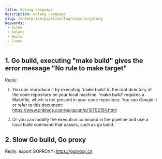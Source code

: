 ```yaml
---
title: Golang Language
description: Golang Language
slug: /enterprise/pipeline/faq/compile/golang
keywords:
 - Gitee
 - Golang
 - Build
 - Issue
---
```


## 1. Go build, executing "make build" gives the error message "No rule to make target"

Reply:

1. You can reproduce it by executing 'make build' in the root directory of the code repository on your local machine. 'make build' requires a Makefile, which is not present in your code repository. You can Google it or refer to this document: https://www.cnblogs.com/guigujun/p/10702154.html

2. Or you can modify the execution command in the pipeline and use a local build command that passes, such as go build.

## 2. Slow Go build, Go proxy

Reply: export GOPROXY=https://goproxy.cn